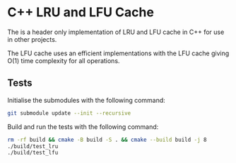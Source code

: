 # C++ LRU and LFU Cache

The is a header only implementation of LRU and LFU cache in C++ for use in other projects.

The LFU cache uses an efficient implementations with the LFU cache giving O(1) time complexity for all operations.

## Tests

Initialise the submodules with the following command:
```bash
git submodule update --init --recursive
```

Build and run the tests with the following command:
```bash
rm -rf build && cmake -B build -S . && cmake --build build -j 8
./build/test_lru
./build/test_lfu
```
